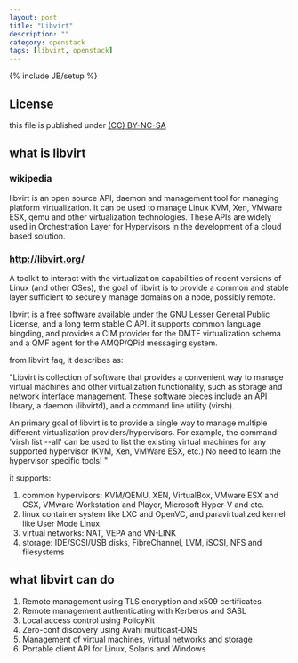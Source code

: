 ```yaml
---
layout: post
title: "Libvirt"
description: ""
category: openstack
tags: [libvirt, openstack]
---
```

{% include JB/setup %}
## License
this file is published under [(CC) BY-NC-SA](http://creativecommons.org/licenses/by-nc-sa/3.0/)

## what is libvirt
### wikipedia
  libvirt is an open source API, daemon and management tool for managing platform virtualization. It can be used to manage Linux KVM, Xen, VMware ESX, qemu and other virtualization technologies. These APIs are widely used in Orchestration Layer for Hypervisors in the development of a cloud based solution.
### http://libvirt.org/
  A toolkit to interact with the virtualization capabilities of recent versions of Linux (and other OSes), the goal of libvirt is to provide a common and stable layer sufficient to securely manage domains on a node, possibly remote.

  libvirt is a free software available under the GNU Lesser General Public License, and a long term stable C API. it supports common language bingding, and provides a CIM provider for the DMTF virtualization schema and a QMF agent for the AMQP/QPid messaging system.

  from libvirt faq, it describes as:

  "Libvirt is collection of software that provides a convenient way to manage virtual machines and other virtualization functionality, such as storage and network interface management. These software pieces include an API library, a daemon (libvirtd), and a command line utility (virsh).

An primary goal of libvirt is to provide a single way to manage multiple different virtualization providers/hypervisors. For example, the command 'virsh list --all' can be used to list the existing virtual machines for any supported hypervisor (KVM, Xen, VMWare ESX, etc.) No need to learn the hypervisor specific tools! "

  it supports:
1. common hypervisors: KVM/QEMU, XEN, VirtualBox, VMware ESX and GSX, VMware Workstation and Player, Microsoft Hyper-V and etc.
2. linux container system like LXC and OpenVC, and paravirtualized kernel like User Mode Linux.
3. virtual networks: NAT, VEPA and VN-LINK
4. storage: IDE/SCSI/USB disks, FibreChannel, LVM, iSCSI, NFS and filesystems

## what libvirt can do
1. Remote management using TLS encryption and x509 certificates
2. Remote management authenticating with Kerberos and SASL
3. Local access control using PolicyKit
4. Zero-conf discovery using Avahi multicast-DNS
5. Management of virtual machines, virtual networks and storage
6. Portable client API for Linux, Solaris and Windows
